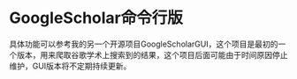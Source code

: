# GoogleScholar命令行版
具体功能可以参考我的另一个开源项目GoogleScholarGUI，这个项目是最初的一个版本，用来爬取谷歌学术上搜索到的结果，这个项目后面可能由于时间原因停止维护，GUI版本将不定期持续更新。